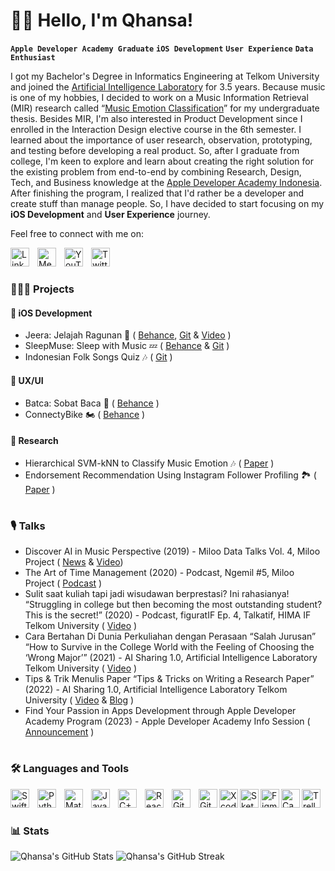 # 👋🏼 Hello, I'm Qhansa!
**`Apple Developer Academy Graduate`** **`iOS Development`** **`User Experience`** **`Data Enthusiast`**

I got my Bachelor's Degree in Informatics Engineering at Telkom University and joined the [Artificial Intelligence Laboratory](https://ailabtelkom.github.io) for 3.5 years. Because music is one of my hobbies, I decided to work on a Music Information Retrieval (MIR) research called “[Music Emotion Classification](https://ieeexplore.ieee.org/abstract/document/9034651)” for my undergraduate thesis. Besides MIR, I'm also interested in Product Development since I enrolled in the Interaction Design elective course in the 6th semester. I learned about the importance of user research, observation, prototyping, and testing before developing a real product. So, after I graduate from college, I'm keen to explore and learn about creating the right solution for the existing problem from end-to-end by combining Research, Design, Tech, and Business knowledge at the [Apple Developer Academy Indonesia](https://developeracademy.apps.binus.ac.id). After finishing the program, I realized that I'd rather be a developer and create stuff than manage people. So, I have decided to start focusing on my **iOS Development** and **User Experience** journey. 

Feel free to connect with me on:

<a href="https://linkedin.com/in/qhansa">
<img align="left" alt="LinkedIn" width="30px" style="padding-right:10px;" src="https://cdn.jsdelivr.net/gh/devicons/devicon/icons/linkedin/linkedin-original.svg"/></a>

<a href="https://medium.com/@Qhansa">
<img align="left" alt="Medium" width="30px" style="padding-right:10px;" src="https://raw.githubusercontent.com/rahuldkjain/github-profile-readme-generator/master/src/images/icons/Social/medium.svg"/></a>

<a href="https://www.youtube.com/Qhansa?sub_confirmation=1">
<img align="left" alt="YouTube" width="30px" style="padding-right:10px;" src="https://raw.githubusercontent.com/rahuldkjain/github-profile-readme-generator/master/src/images/icons/Social/youtube.svg"/></a>

<a href="https://twitter.com/QhansaD">
<img align="left" alt="Twitter" width="30px" style="padding-right:10px;" src="https://raw.githubusercontent.com/rahuldkjain/github-profile-readme-generator/master/src/images/icons/Social/twitter.svg"/></a>

</br>

#


### 👩🏻‍💻 Projects

#### 📱 iOS Development
- Jeera: Jelajah Ragunan 🐊 ( [Behance](https://www.behance.net/gallery/185652045/Jeera-(Jelajah-Ragunan)), [Git](https://github.com/wildanbudi/Jeera) & [Video](https://youtu.be/KEUgAxmjOUg) )
- SleepMuse: Sleep with Music 💤 ( [Behance](https://www.behance.net/gallery/187722371/SleepMuse-(Sleep-with-Music)) & [Git](https://github.com/williamchrisandy/SleepMuse) )
- Indonesian Folk Songs Quiz 🎶 ( [Git](https://github.com/Qhansa/IndonesianFolkSongsQuiz) )

#### 🎨 UX/UI
- Batca: Sobat Baca 📒 ( [Behance](https://www.behance.net/gallery/174618997/Batca-%28Sobat-Baca%29) )
- ConnectyBike 🏍️ ( [Behance](https://www.behance.net/gallery/93595525/ConnectyBike-(Interaction-Design-Final-Project)) )

#### 🥼 Research
- Hierarchical SVM-kNN to Classify Music Emotion 🎶 ( [Paper](https://ieeexplore.ieee.org/document/9034651) )
- Endorsement Recommendation Using Instagram Follower Profiling 🏞 ( [Paper](https://ieeexplore.ieee.org/document/8528724) )

#

### 🎙️ Talks
- Discover AI in Music Perspective (2019) - Miloo Data Talks Vol. 4, Miloo Project ( [News](https://kumparan.com/milo-project/data-talks-vol-4-music-ai-warp-into-product-1tCbE0FBXZz) & [Video](https://youtu.be/Z3-u9RNW5rU))
- The Art of Time Management (2020) - Podcast, Ngemil #5, Miloo Project ( [Podcast](https://podcasters.spotify.com/pod/show/miloo-project/episodes/Ngemil-5---The-Art-of-Time-Management-egpa5v) )
- Sulit saat kuliah tapi jadi wisudawan berprestasi? Ini rahasianya! “Struggling in college but then becoming the most outstanding student? This is the secret!” (2020) - Podcast, figuratIF Ep. 4, Talkatif, HIMA IF Telkom University ( [Video](https://youtu.be/070bMbOMAZY) )
- Cara Bertahan Di Dunia Perkuliahan dengan Perasaan “Salah Jurusan” “How to Survive in the College World with the Feeling of Choosing the ‘Wrong Major’” (2021) - AI Sharing 1.0, Artificial Intelligence Laboratory Telkom University ( [Video](https://youtu.be/sRRnwGZi2ng) )
- Tips & Trik Menulis Paper “Tips & Tricks on Writing a Research Paper” (2022) - AI Sharing 1.0, Artificial Intelligence Laboratory Telkom University ( [Video](https://youtu.be/ovL4gnWsIKA) & [Blog](https://medium.com/point-of-you/tips-trik-menulis-paper-ai-sharing-1-0-2022-dfd972bf0d9b) )
- Find Your Passion in Apps Development through Apple Developer Academy Program (2023) - Apple Developer Academy Info Session ( [Announcement](https://bse.telkomuniversity.ac.id/join-the-apple-developer-academy-program-info-session/) )

#

### 🛠️ Languages and Tools

<img align="left" alt="Swift" width="30px" style="padding-right:10px;" src="https://cdn.jsdelivr.net/gh/devicons/devicon/icons/swift/swift-original.svg"/>
<img align="left" alt="Python" width="30px" style="padding-right:10px;" src="https://cdn.jsdelivr.net/gh/devicons/devicon/icons/python/python-original.svg"/>
<img align="left" alt="Matlab" width="30px" style="padding-right:10px;" src="https://cdn.jsdelivr.net/gh/devicons/devicon/icons/matlab/matlab-original.svg"/>
<img align="left" alt="Java" width="30px" style="padding-right:10px;" src="https://cdn.jsdelivr.net/gh/devicons/devicon/icons/java/java-original.svg"/>
<img align="left" alt="C++" width="30px" style="padding-right:10px;" src="https://cdn.jsdelivr.net/gh/devicons/devicon/icons/cplusplus/cplusplus-original.svg"/>
<img align="left" alt="React Native" width="30px" style="padding-right:10px;" src="https://cdn.jsdelivr.net/gh/devicons/devicon/icons/react/react-original.svg"/>
<img align="left" alt="Git" width="30px" style="padding-right:10px;" src="https://cdn.jsdelivr.net/gh/devicons/devicon/icons/git/git-original.svg"/>
<img align="left" alt="GitHub" width="30px" style="padding-right:10 px;" src="https://cdn.jsdelivr.net/gh/devicons/devicon/icons/github/github-original.svg"/>
<img align="left" alt="Xcode" width="30px" style="padding-right:10 px;" src="https://cdn.jsdelivr.net/gh/devicons/devicon/icons/xcode/xcode-original.svg"/>
<img align="left" alt="Sketch" width="30px" style="padding-right:10 px;" src="https://cdn.jsdelivr.net/gh/devicons/devicon/icons/sketch/sketch-original.svg"/>
<img align="left" alt="Figma" width="30px" style="padding-right:10 px;" src="https://cdn.jsdelivr.net/gh/devicons/devicon/icons/figma/figma-original.svg"/>
<img align="left" alt="Canva" width="30px" style="padding-right:10 px;" src="https://cdn.jsdelivr.net/gh/devicons/devicon/icons/canva/canva-original.svg"/>
<img align="left" alt="Trello" width="30px" style="padding-right:10 px;" src="https://cdn.jsdelivr.net/gh/devicons/devicon/icons/trello/trello-plain.svg"/>
<br />

#


### 📊 Stats

![Qhansa's GitHub Stats](https://github-readme-stats-eight-theta.vercel.app/api?username=qhansa&show_icons=true&theme=dark&include_all_commits=true&count_private=true)
![Qhansa's GitHub Streak](https://streak-stats.demolab.com?user=qhansa&theme=dark)


<!---
Qhansa/Qhansa is a ✨ special ✨ repository because its `README.md` (this file) appears on your GitHub profile.
You can click the Preview link to take a look at your changes.
--->
